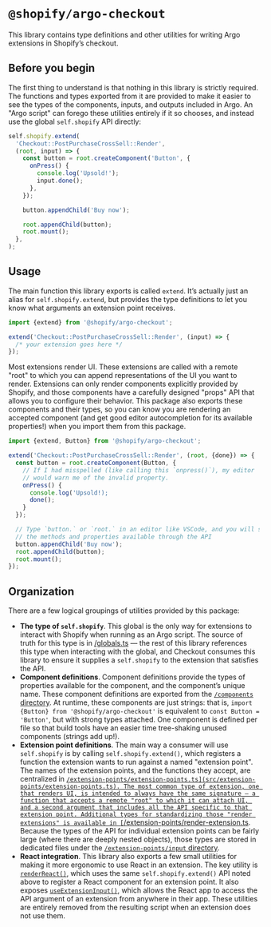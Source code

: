 # `@shopify/argo-checkout`

This library contains type definitions and other utilities for writing Argo extensions in Shopify’s checkout.

## Before you begin

The first thing to understand is that nothing in this library is strictly required. The functions and types exported from it are provided to make it easier to see the types of the components, inputs, and outputs included in Argo. An "Argo script" can forego these utilities entirely if it so chooses, and instead use the global `self.shopify` API directly:

```js
self.shopify.extend(
  'Checkout::PostPurchaseCrossSell::Render',
  (root, input) => {
    const button = root.createComponent('Button', {
      onPress() {
        console.log('Upsold!');
        input.done();
      },
    });

    button.appendChild('Buy now');

    root.appendChild(button);
    root.mount();
  },
);
```

## Usage

The main function this library exports is called `extend`. It’s actually just an alias for `self.shopify.extend`, but provides the type definitions to let you know what arguments an extension point receives.

```ts
import {extend} from '@shopify/argo-checkout';

extend('Checkout::PostPurchaseCrossSell::Render', (input) => {
  /* your extension goes here */
});
```

Most extensions render UI. These extensions are called with a remote "root" to which you can append representations of the UI you want to render. Extensions can only render components explicitly provided by Shopify, and those components have a carefully designed "props" API that allows you to configure their behavior. This package also exports these components and their types, so you can know you are rendering an accepted component (and get good editor autocompletion for its available properties!) when you import them from this package.

```ts
import {extend, Button} from '@shopify/argo-checkout';

extend('Checkout::PostPurchaseCrossSell::Render', (root, {done}) => {
  const button = root.createComponent(Button, {
    // If I had misspelled (like calling this `onpress()`), my editor
    // would warn me of the invalid property.
    onPress() {
      console.log('Upsold!);
      done();
    }
  });

  // Type `button.` or `root.` in an editor like VSCode, and you will see
  // the methods and properties available through the API
  button.appendChild('Buy now');
  root.appendChild(button);
  root.mount();
});
```

## Organization

There are a few logical groupings of utilities provided by this package:

- **The type of `self.shopify`**. This global is the only way for extensions to interact with Shopify when running as an Argo script. The source of truth for this type is in [/globals.ts](src/globals.ts) — the rest of this library references this type when interacting with the global, and Checkout consumes this library to ensure it supplies a `self.shopify` to the extension that satisfies the API.
- **Component definitions**. Component definitions provide the types of properties available for the component, and the component’s unique name. These component definitions are exported from the [`/components` directory](src/components). At runtime, these components are just strings: that is, `import {Button} from '@shopify/argo-checkout'` is equivalent to `const Button = 'Button'`, but with strong types attached. One component is defined per file so that build tools have an easier time tree-shaking unused components (strings add up!).
- **Extension point definitions**. The main way a consumer will use `self.shopify` is by calling `self.shopify.extend()`, which registers a function the extension wants to run against a named "extension point". The names of the extension points, and the functions they accept, are centralized in [`/extension-points/extension-points.ts](src/extension-points/extension-points.ts). The most common type of extension, one that renders UI, is intended to always have the same signature — a function that accepts a remote "root" to which it can attach UI, and a second argument that includes all the API specific to that extension point. Additional types for standardizing those "render extensions" is available in [`/extension-points/render-extension.ts](src/extension-points/render-extension.ts). Because the types of the API for individual extension points can be fairly large (where there are deeply nested objects), those types are stored in dedicated files under the [`/extension-points/input` directory](src/extension-points/input).
- **React integration**. This library also exports a few small utilities for making it more ergonomic to use React in an extension. The key utility is [`renderReact()`](src/api/react/render.ts), which uses the same `self.shopify.extend()` API noted above to register a React component for an extension point. It also exposes [`useExtensionInput()`](src/api/react/hooks.ts), which allows the React app to access the API argument of an extension from anywhere in their app. These utilities are entirely removed from the resulting script when an extension does not use them.
